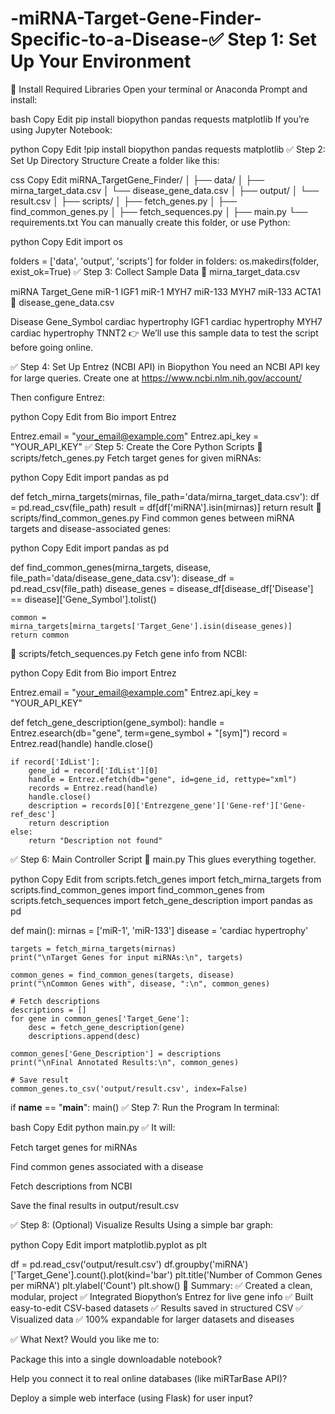 # -miRNA-Target-Gene-Finder-Specific-to-a-Disease-✅ Step 1: Set Up Your Environment
🔧 Install Required Libraries
Open your terminal or Anaconda Prompt and install:

bash
Copy
Edit
pip install biopython pandas requests matplotlib
If you’re using Jupyter Notebook:

python
Copy
Edit
!pip install biopython pandas requests matplotlib
✅ Step 2: Set Up Directory Structure
Create a folder like this:

css
Copy
Edit
miRNA_TargetGene_Finder/
│
├── data/
│   ├── mirna_target_data.csv
│   └── disease_gene_data.csv
│
├── output/
│   └── result.csv
│
├── scripts/
│   ├── fetch_genes.py
│   ├── find_common_genes.py
│   ├── fetch_sequences.py
│
├── main.py
└── requirements.txt
You can manually create this folder, or use Python:

python
Copy
Edit
import os

folders = ['data', 'output', 'scripts']
for folder in folders:
    os.makedirs(folder, exist_ok=True)
✅ Step 3: Collect Sample Data
📑 mirna_target_data.csv

miRNA	Target_Gene
miR-1	IGF1
miR-1	MYH7
miR-133	MYH7
miR-133	ACTA1
📑 disease_gene_data.csv

Disease	Gene_Symbol
cardiac hypertrophy	IGF1
cardiac hypertrophy	MYH7
cardiac hypertrophy	TNNT2
👉 We’ll use this sample data to test the script before going online.

✅ Step 4: Set Up Entrez (NCBI API) in Biopython
You need an NCBI API key for large queries. Create one at https://www.ncbi.nlm.nih.gov/account/

Then configure Entrez:

python
Copy
Edit
from Bio import Entrez

Entrez.email = "your_email@example.com"
Entrez.api_key = "YOUR_API_KEY"
✅ Step 5: Create the Core Python Scripts
📜 scripts/fetch_genes.py
Fetch target genes for given miRNAs:

python
Copy
Edit
import pandas as pd

def fetch_mirna_targets(mirnas, file_path='data/mirna_target_data.csv'):
    df = pd.read_csv(file_path)
    result = df[df['miRNA'].isin(mirnas)]
    return result
📜 scripts/find_common_genes.py
Find common genes between miRNA targets and disease-associated genes:

python
Copy
Edit
import pandas as pd

def find_common_genes(mirna_targets, disease, file_path='data/disease_gene_data.csv'):
    disease_df = pd.read_csv(file_path)
    disease_genes = disease_df[disease_df['Disease'] == disease]['Gene_Symbol'].tolist()
    
    common = mirna_targets[mirna_targets['Target_Gene'].isin(disease_genes)]
    return common
📜 scripts/fetch_sequences.py
Fetch gene info from NCBI:

python
Copy
Edit
from Bio import Entrez

Entrez.email = "your_email@example.com"
Entrez.api_key = "YOUR_API_KEY"

def fetch_gene_description(gene_symbol):
    handle = Entrez.esearch(db="gene", term=gene_symbol + "[sym]")
    record = Entrez.read(handle)
    handle.close()
    
    if record['IdList']:
        gene_id = record['IdList'][0]
        handle = Entrez.efetch(db="gene", id=gene_id, rettype="xml")
        records = Entrez.read(handle)
        handle.close()
        description = records[0]['Entrezgene_gene']['Gene-ref']['Gene-ref_desc']
        return description
    else:
        return "Description not found"
✅ Step 6: Main Controller Script
📜 main.py
This glues everything together.

python
Copy
Edit
from scripts.fetch_genes import fetch_mirna_targets
from scripts.find_common_genes import find_common_genes
from scripts.fetch_sequences import fetch_gene_description
import pandas as pd

def main():
    mirnas = ['miR-1', 'miR-133']
    disease = 'cardiac hypertrophy'

    targets = fetch_mirna_targets(mirnas)
    print("\nTarget Genes for input miRNAs:\n", targets)

    common_genes = find_common_genes(targets, disease)
    print("\nCommon Genes with", disease, ":\n", common_genes)

    # Fetch descriptions
    descriptions = []
    for gene in common_genes['Target_Gene']:
        desc = fetch_gene_description(gene)
        descriptions.append(desc)

    common_genes['Gene_Description'] = descriptions
    print("\nFinal Annotated Results:\n", common_genes)

    # Save result
    common_genes.to_csv('output/result.csv', index=False)

if __name__ == "__main__":
    main()
✅ Step 7: Run the Program
In terminal:

bash
Copy
Edit
python main.py
✅ It will:

Fetch target genes for miRNAs

Find common genes associated with a disease

Fetch descriptions from NCBI

Save the final results in output/result.csv

✅ Step 8: (Optional) Visualize Results
Using a simple bar graph:

python
Copy
Edit
import matplotlib.pyplot as plt

df = pd.read_csv('output/result.csv')
df.groupby('miRNA')['Target_Gene'].count().plot(kind='bar')
plt.title('Number of Common Genes per miRNA')
plt.ylabel('Count')
plt.show()
📌 Summary:
✅ Created a clean, modular, project
✅ Integrated Biopython’s Entrez for live gene info
✅ Built easy-to-edit CSV-based datasets
✅ Results saved in structured CSV
✅ Visualized data
✅ 100% expandable for larger datasets and diseases

✅ What Next?
Would you like me to:

Package this into a single downloadable notebook?

Help you connect it to real online databases (like miRTarBase API)?

Deploy a simple web interface (using Flask) for user input?

